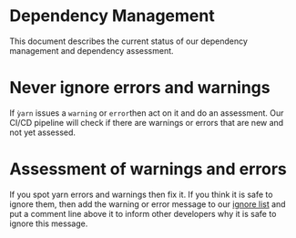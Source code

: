 # Dependency Management
This document describes the current status of our dependency management and dependency assessment.

# Never ignore errors and warnings
If `ỳarn` issues a `warning` or `error`then act on it and do an assessment.
Our CI/CD pipeline will check if there are warnings or errors that are new and not yet assessed.

# Assessment of warnings and errors
If you spot yarn errors and warnings then fix it. If you think it is safe to ignore them, then add the warning or error
message to our [ignore list](./yarn_issues_assessed.txt) and put a comment line above it to inform other developers
why it is safe to ignore this message. 
